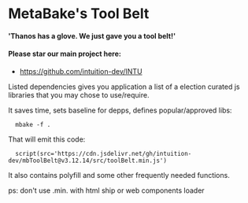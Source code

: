 
# MetaBake's Tool Belt

#### 'Thanos has a glove. We just gave you a tool belt!'

#### Please star our main project here:
- https://github.com/intuition-dev/INTU

Listed dependencies gives you application a list of a election curated js libraries that you may chose to use/require.


It saves time, sets baseline for depps, defines popular/approved libs:

      mbake -f .

That will emit this code:

      script(src='https://cdn.jsdelivr.net/gh/intuition-dev/mbToolBelt@v3.12.14/src/toolBelt.min.js')

It also contains polyfill and some other frequently needed functions.

ps: don't use .min. with html ship or web components loader